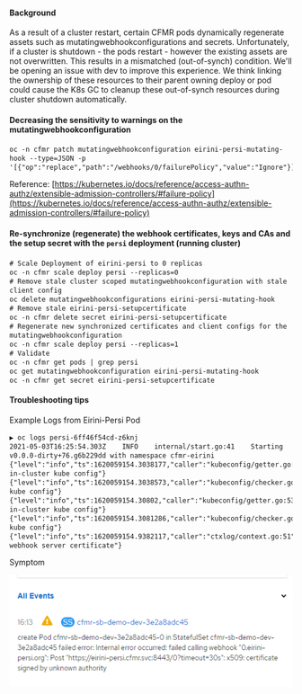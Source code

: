 #### Background
As a result of a cluster restart, certain CFMR pods dynamically regenerate assets such as mutatingwebhookconfigurations and secrets.  Unfortunately, if a cluster is shutdown - the pods restart - however the existing assets are not overwritten.  This results in a mismatched (out-of-synch) condition.  We'll be opening an issue with dev to improve this experience.  We think linking the ownership of these resources to their parent owning deploy or pod could cause the K8s GC to cleanup these out-of-synch resources during cluster shutdown automatically.  

#### Decreasing the sensitivity to warnings on the mutatingwebhookconfiguration

```
oc -n cfmr patch mutatingwebhookconfiguration eirini-persi-mutating-hook --type=JSON -p '[{"op":"replace","path":"/webhooks/0/failurePolicy","value":"Ignore"}]'
```

Reference:  [https://kubernetes.io/docs/reference/access-authn-authz/extensible-admission-controllers/#failure-policy](https://kubernetes.io/docs/reference/access-authn-authz/extensible-admission-controllers/#failure-policy)


#### Re-synchronize (regenerate) the webhook certificates, keys and CAs and the setup secret with the `persi` deployment (running cluster)

```
# Scale Deployment of eirini-persi to 0 replicas
oc -n cfmr scale deploy persi --replicas=0
# Remove stale cluster scoped mutatingwebhookconfiguration with stale client config
oc delete mutatingwebhookconfigurations eirini-persi-mutating-hook 
# Remove stale eirini-persi-setupcertificate
oc -n cfmr delete secret eirini-persi-setupcertificate
# Regenerate new synchronized certificates and client configs for the mutatingwebhookconfiguration
oc -n cfmr scale deploy persi --replicas=1
# Validate
oc -n cfmr get pods | grep persi
oc get mutatingwebhookconfiguration eirini-persi-mutating-hook
oc -n cfmr get secret eirini-persi-setupcertificate
```

#### Troubleshooting tips
Example Logs from Eirini-Persi Pod

```
▶ oc logs persi-6ff46f54cd-z6knj
2021-05-03T16:25:54.303Z	INFO	internal/start.go:41	Starting v0.0.0-dirty+76.g6b229dd with namespace cfmr-eirini
{"level":"info","ts":1620059154.3038177,"caller":"kubeconfig/getter.go:53","msg":"Using in-cluster kube config"}
{"level":"info","ts":1620059154.3038573,"caller":"kubeconfig/checker.go:36","msg":"Checking kube config"}
{"level":"info","ts":1620059154.30802,"caller":"kubeconfig/getter.go:53","msg":"Using in-cluster kube config"}
{"level":"info","ts":1620059154.3081286,"caller":"kubeconfig/checker.go:36","msg":"Checking kube config"}
{"level":"info","ts":1620059154.9382117,"caller":"ctxlog/context.go:51","msg":"Creating webhook server certificate"}
```

Symptom

![](webhook-out-of-synch-symptom.png)

